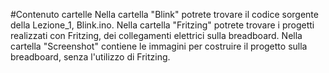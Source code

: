 #Contenuto cartelle
Nella cartella "Blink" potrete trovare il codice sorgente della Lezione_1, Blink.ino.
Nella cartella "Fritzing" potrete trovare i progetti realizzati con Fritzing, dei collegamenti elettrici sulla breadboard.
Nella cartella "Screenshot" contiene le immagini per costruire il progetto sulla breadboard, senza l'utilizzo di Fritzing.
